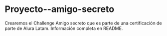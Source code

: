 # Proyecto--amigo-secreto
Crearemos el Challenge Amigo secreto que es parte de una certificación de parte de Alura Latam. Información completa en README.
